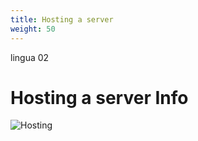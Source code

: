 ```yaml
---
title: Hosting a server
weight: 50
---
```


lingua 02

# Hosting a server Info

![Hosting](/en/Documentation/DataManagement/images/serverhosting.png?width=100%)
